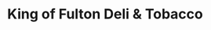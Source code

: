 ---
title: "King of Fulton Deli & Tobacco"
url: /brooklyn/king-of-fulton-deli-and-tobacco/
shop: convenience
---